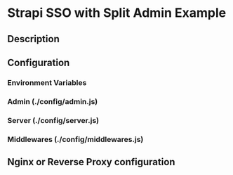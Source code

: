 # Strapi SSO with Split Admin Example

## Description

## Configuration

### Environment Variables

### Admin (./config/admin.js)

### Server (./config/server.js)

### Middlewares (./config/middlewares.js)

## Nginx or Reverse Proxy configuration
